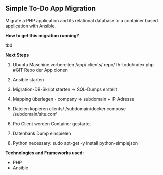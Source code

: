 Simple To-Do App Migration
-

Migrate a PHP application and its relational database to a container based application with Ansible.

**How to get this migration running?**

tbd

**Next Steps**

1. Ubuntu Maschine vorbereiten
/app/
    clients/
    repo/
        fh-todo/index.php #GIT Repo der App clonen

2. Ansible starten

3. Migration-DB-Skript starten => SQL-Dumps erstellt

4. Mapping überlegen - company => subdomain + IP-Adresse

5. Dateien kopieren
    clients/
        /subdomain/docker.compose
        /subdomain/site.conf

6. Pro Client werden Container gestartet

7. Datenbank Dump einspielen

8. Python necessary: sudo apt-get -y install python-simplejson

**Technologies and Frameworks used:**

- PHP
- Ansible